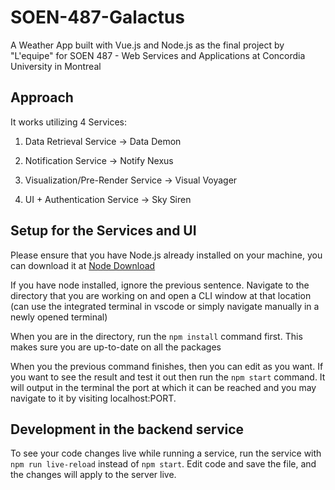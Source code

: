 # SOEN-487-Galactus

A Weather App built with Vue.js and Node.js as the final project by "L'equipe" for SOEN 487 - Web Services and Applications at Concordia University in Montreal

## Approach

It works utilizing 4 Services:

1) Data Retrieval Service -> Data Demon

2) Notification Service -> Notify Nexus

3) Visualization/Pre-Render Service -> Visual Voyager

4) UI + Authentication Service -> Sky Siren

## Setup for the Services and UI
Please ensure that you have Node.js already installed on your machine, you can download it at [Node Download](https://nodejs.org/en/download)

If you have node installed, ignore the previous sentence. Navigate to the directory that you are working on and open a CLI window at that location (can use the integrated terminal in vscode or simply navigate manually in a newly opened terminal)

When you are in the directory, run the ``npm install`` command first. This makes sure you are up-to-date on all the packages

When you the previous command finishes, then you can edit as you want. If you want to see the result and test it out then run the ``npm start`` command. It will output in the terminal the port at which it can be reached and you may navigate to it by visiting localhost:PORT.

## Development in the backend service
To see your code changes live while running a service, run the service with ``npm run live-reload`` instead of ``npm start``. Edit code and save the file, and the changes will apply to the server live.